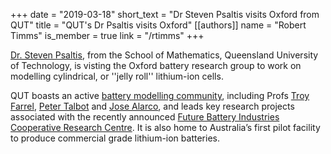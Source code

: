 +++
date = "2019-03-18"
short_text = "Dr Steven Psaltis visits Oxford from QUT"
title = "QUT's Dr Psaltis visits Oxford"
[[authors]]
   name = "Robert Timms"
   is_member = true
   link = "/rtimms"
+++


[Dr. Steven Psaltis](https://staff.qut.edu.au/staff/steven.psaltis), from the School of Mathematics, Queensland University of Technology, is visting the Oxford battery research group to work on modelling cylindrical, or ''jelly roll'' lithium-ion cells.

QUT boasts an active [battery modelling community](https://research.qut.edu.au/mpp/projects/modelling-of-electrochemical-systems/), including Profs [Troy Farrel](https://research.qut.edu.au/mpp/team/troy-farrell), [Peter Talbot](https://staff.qut.edu.au/staff/p.talbot) and [Jose Alarco](https://staff.qut.edu.au/staff/jose.alarco), and leads key research projects associated with the recently announced [Future Battery Industries Cooperative Research
Centre](https://fbicrc.com.au/). It is also home to Australia’s first pilot facility to produce commercial grade
lithium-ion batteries.
